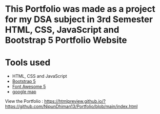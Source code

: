 This Portfolio was made as a project for my DSA subject in 3rd Semester 
HTML, CSS, JavaScript and Bootstrap 5 Portfolio Website
=======
# Tools used #
* HTML, CSS and JavaScript
* [Bootstrap 5](https://getbootstrap.com/docs/5.0/getting-started/introduction/)
* [Font Awesome 5](https://fontawesome.com/)
* [google map](https://www.embed-map.com/)

View the Portfolio : https://htmlpreview.github.io/?https://github.com/NipunDhiman13/Portfolio/blob/main/index.html
